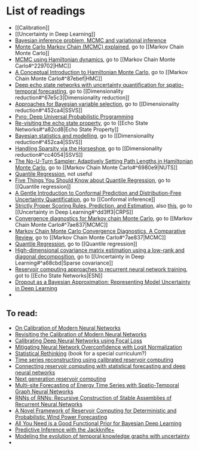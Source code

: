 # List of readings
- [[Calibration]]
- [[Uncertainty in Deep Learning]]
- [Bayesian inference problem, MCMC and variational inference](https://towardsdatascience.com/bayesian-inference-problem-mcmc-and-variational-inference-25a8aa9bce29) 
- [Monte Carlo Markov Chain (MCMC) explained](https://towardsdatascience.com/monte-carlo-markov-chain-mcmc-explained-94e3a6c8de11), go to [[Markov Chain Monte Carlo]]
- [MCMC using Hamiltonian dynamics](https://arxiv.org/pdf/1206.1901.pdf), go to [[Markov Chain Monte Carlo#^229702|HMC]]
- [A Conceptual Introduction to Hamiltonian Monte Carlo](https://arxiv.org/pdf/1701.02434.pdf), go to [[Markov Chain Monte Carlo#^87ebef|HMC]]
- [Deep echo state networks with uncertainty quantification for spatio-temporal forecasting](https://onlinelibrary.wiley.com/doi/epdf/10.1002/env.2553), go to [[Dimensionality reduction#^67e5c3|Dimensionality reduction]]
- [Approaches for Bayesian variable selection](https://www3.stat.sinica.edu.tw/statistica/oldpdf/A7n26.pdf), go to [[Dimensionality reduction#^452ca4|SSVS]]
- [Pyro: Deep Universal Probabilistic Programming](https://jmlr.org/papers/volume20/18-403/18-403.pdf)
- [Re-visiting the echo state property](https://www.researchgate.net/publication/230656358_Re-visiting_the_echo_state_property), go to [[Echo State Networks#^a82cd8|Echo State Property]]
- [Bayesian statistics and modelling](https://sci-hub.se/https://doi.org/10.1038/s43586-020-00001-2), go to [[Dimensionality reduction#^452ca4|SSVS]]
- [Handling Sparsity via the Horseshoe](https://proceedings.mlr.press/v5/carvalho09a/carvalho09a.pdf), go to [[Dimensionality reduction#^cc4054|SSVS]]
- [The No-U-Turn Sampler: Adaptively Setting Path Lengths in Hamiltonian Monte Carlo](https://arxiv.org/pdf/1111.4246.pdf), go to [[Markov Chain Monte Carlo#^6980e9|NUTS]]
- [Quantile Regression](https://medium.com/the-artificial-impostor/quantile-regression-part-1-e25bdd8d9d43), not useful
- [Five Things You Should Know about Quantile Regression](https://support.sas.com/resources/papers/proceedings17/SAS0525-2017.pdf), go to [[Quantile regression]]
- [A Gentle Introduction to Conformal Prediction and Distribution-Free Uncertainty Quantification](https://arxiv.org/pdf/2107.07511.pdf), go to [[Conformal inference]]
- [Strictly Proper Scoring Rules, Prediction, and Estimation](https://sites.stat.washington.edu/raftery/Research/PDF/Gneiting2007jasa.pdf), also [this](https://www.lokad.com/continuous-ranked-probability-score), go to [[Uncertainty in Deep Learning#^dd3ff3|CRPS]]
- [Convergence diagnostics for Markov chain Monte Carlo](https://arxiv.org/pdf/1909.11827.pdf), go to [[Markov Chain Monte Carlo#^7ae837|MCMC]]
- [Markov Chain Monte Carlo Convergence Diagnostics, A Comparative Review](https://www.jstor.org/stable/2291683#metadata_info_tab_contents), go to [[Markov Chain Monte Carlo#^7ae837|MCMC]]
- [Quantile Regression](https://pubs.aeaweb.org/doi/pdfplus/10.1257/jep.15.4.143), go to [[Quantile regression]]
- [High-dimensional covariance matrix estimation using a low-rank and diagonal decomposition](https://arxiv.org/pdf/1802.06048.pdf), go to [[Uncertainty in Deep Learning#^a68cbd|Sparse covariance]]
- [Reservoir computing approaches to recurrent neural network training](https://www.sciencedirect.com/science/article/pii/S1574013709000173), got to [[Echo State Networks|ESN]]
- [Dropout as a Bayesian Approximation: Representing Model Uncertainty in Deep Learning](https://proceedings.mlr.press/v48/gal16.pdf)
- 



## To read:
- [On Calibration of Modern Neural Networks](https://arxiv.org/pdf/1706.04599.pdf)
- [Revisiting the Calibration of Modern Neural Networks](https://proceedings.neurips.cc/paper/2021/file/8420d359404024567b5aefda1231af24-Paper.pdf)
- [Calibrating Deep Neural Networks using Focal Loss](https://proceedings.neurips.cc/paper/2020/file/aeb7b30ef1d024a76f21a1d40e30c302-Paper.pdf)
- [Mitigating Neural Network Overconfidence with Logit Normalization](https://arxiv.org/pdf/2205.09310.pdf)
- [Statistical Rethinking](https://xcelab.net/rm/statistical-rethinking/) (book for a special curriculum?)
- [Time series reconstructing using calibrated reservoir computing](https://www.nature.com/articles/s41598-022-20331-3)
- [Connecting reservoir computing with statistical forecasting and deep neural networks](https://www.nature.com/articles/s41467-021-27715-5)
- [Next generation reservoir computing](https://www.nature.com/articles/s41467-021-25801-2)
- [Multi-site Forecasting of Energy Time Series with Spatio-Temporal Graph Neural Networks](https://ieeexplore.ieee.org/document/9892160)
- [RNNs of RNNs: Recursive Construction of Stable Assemblies of Recurrent Neural Networks](https://arxiv.org/pdf/2106.08928.pdf)
- [A Novel Framework of Reservoir Computing for Deterministic and Probabilistic Wind Power Forecasting](https://ieeexplore.ieee.org/abstract/document/8601366?casa_token=NIe5LD3sFqUAAAAA:bo5aqkHGU1qp1FbAkvqCaAY5Lmimmqvbu1_lMON9MYOujlEJfJgy8dkZ-L8NH3lUqQ-RyXNbUg)
- [All You Need is a Good Functional Prior for Bayesian Deep Learning](https://jmlr.org/papers/v23/20-1340.html)
- [Predictive Inference with the Jackknife+](https://www.stat.cmu.edu/~ryantibs/papers/jackknife.pdf)
- [Modeling the evolution of temporal knowledge graphs with uncertainty](https://arxiv.org/pdf/2301.04977.pdf)
- 